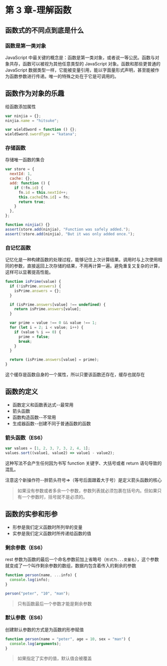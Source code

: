 # 第 3 章-理解函数

## 函数式的不同点到底是什么

### 函数是第一类对象

JavaScript 中最关键的概念是：函数是第一类对象，或者说一等公民。函数与对象共存，函数可以被视为其他任意类型的 JavaScript 对象。函数和那些更普通的 JavaScript 数据类型一样，它能被变量引用，能以字面量形式声明，甚至能被作为函数参数进行传递。唯一的特殊之处在于它是可调用的。

## 函数作为对象的乐趣

给函数添加属性

```javascript
var ninjia = {};
ninjia.name = "hitsuke";

var wieldSword = function () {};
wieldSword.swordType = "katana";
```

### 存储函数

存储唯一函数的集合

```javascript
var store = {
  nextId: 1,
  cache: {},
  add: function () {
    if (!fn.id) {
      fn.id = this.nextId++;
      this.cache[fn.id] = fn;
      return true;
    }
  },
};

function ninjia() {}
assert(store.add(ninjia), "Function was safely added.");
assert(!store.add(ninjia), "But it was only added once.");
```

### 自记忆函数

记忆化是一种构建函数的处理过程，能够记住上次计算结果。调用时与上次使用相同的参数，直接返回上次存储的结果，不用再计算一遍。避免重复又复杂的计算，这样可以显著提高性能。

```javascript
function isPrime(value) {
  if (!isPrime.answers) {
    isPrime.answers = {};
  }

  if (isPrime.answers[value] !== undefined) {
    return isPrime.answers[value];
  }

  var prime = value !== 0 && value !== 1;
  for (let i = 2; i < value; i++) {
    if (value % i == 0) {
      prime = false;
      break;
    }
  }

  return (isPrime.answers[value] = prime);
}
```

这个缓存是函数自身的一个属性，所以只要该函数还存在，缓存也就存在

## 函数的定义

- 函数定义和函数表达式--最常用
- 箭头函数
- 函数构造函数--不常用
- 生成器函数--创建不同于普通函数的函数

### 箭头函数（ES6）

```javascript
var values = [1, 2, 3, 7, 3, 2, 4, 1];
values.sort((value1, value2) => value1 - value2);
```

这种写法不会产生任何因为书写 function 关键字、大括号或者 return 语句导致的混乱。

注意这个新操作符--胖箭头符号=>（等号后面跟着大于号）是定义箭头函数的核心

> 如果没有参数或者多余一个参数，参数列表就必须包裹在括号内。但如果只有一个参数时，括号就不是必须的。

## 函数的实参和形参

- 形参是我们定义函数时所列举的变量
- 实参是我们定义函数时所传递给函数的值

### 剩余参数（ES6）

rest 参数为函数的最后一个命名参数前加上省略号（`形式为...变量名`），这个参数就变成了一个叫作剩余参数的数组，数据内包含着传入的剩余的参数

```javascript
function person(name, ...info) {
  console.log(info);
}

person("peter", "10", "man");
```

> 只有函数最后一个参数才能是剩余参数

### 默认参数（ES6）

创建默认参数的方式是为函数的形参赋值

```javascript
function person(name = "peter", age = 10, sex = "man") {
  console.log(arguments);
}
```

> 如果指定了实参的值，默认值会被覆盖

